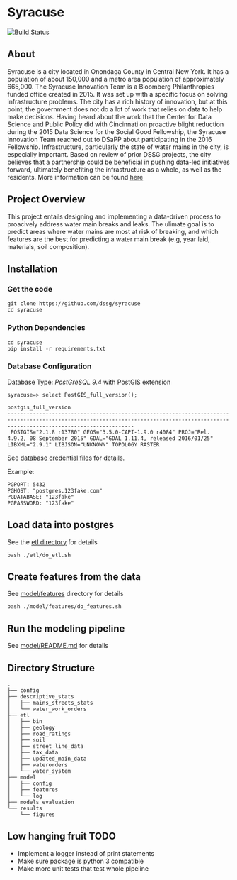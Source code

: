 ﻿# Syracuse
[![Build Status](https://travis-ci.com/dssg/syracuse.svg?token=qr1WKDpoEiNDipEKFzrb&branch=master)](https://travis-ci.com/dssg/syracuse)

## About
Syracuse is a city located in Onondaga County in Central New York. It has a
population of about 150,000 and a metro area population of approximately
665,000. The Syracuse Innovation Team is a Bloomberg Philanthropies funded
office created in 2015. It was set up with a specific focus on solving
infrastructure problems. The city has a rich history of innovation, but
at this point, the government does not do a lot of work that relies on
data to help make decisions. Having heard about the work that the Center
for Data Science and Public Policy did with Cincinnati on proactive blight
reduction during the 2015 Data Science for the Social Good Fellowship,
the Syracuse Innovation Team reached out to DSaPP about participating in the
2016 Fellowship. Infrastructure, particularly the state of water mains in the
city, is especially important. Based on review of prior DSSG projects, the city
believes that a partnership could be beneficial in pushing data-led initiatives
forward, ultimately benefiting the infrastructure as a whole, as well as the residents.
More information can be found
[here](http://dssg.uchicago.edu/project/early-warning-system-for-water-infrastructure-problems/)

## Project Overview
This project entails designing and implementing a data-driven process to
proacively address water main breaks and leaks. The ulimate goal is to predict
areas where water mains are most at risk of breaking, and which features are the
best for predicting a water main break (e.g, year laid, materials, soil composition).

## Installation

### Get the code
```
git clone https://github.com/dssg/syracuse
cd syracuse
```

### Python Dependencies
```
cd syracuse
pip install -r requirements.txt
```

### Database Configuration

Database Type: *PostGreSQL 9.4*
with PostGIS extension
```
syracuse=> select PostGIS_full_version();
                                                                                postgis_full_version
------------------------------------------------------------------------------------------------------------------------------------------------------------------------------------
 POSTGIS="2.1.8 r13780" GEOS="3.5.0-CAPI-1.9.0 r4084" PROJ="Rel. 4.9.2, 08 September 2015" GDAL="GDAL 1.11.4, released 2016/01/25" LIBXML="2.9.1" LIBJSON="UNKNOWN" TOPOLOGY RASTER
```


See [database credential files](/model/config/example_default_profile.yaml) for details.

Example:
```
PGPORT: 5432
PGHOST: "postgres.123fake.com"
PGDATABASE: "123fake"
PGPASSWORD: "123fake"
```

## Load data into postgres
See the [etl directory](etl) for details

```
bash ./etl/do_etl.sh
```

## Create features from the data
See [model/features](model/features) directory for details
```
bash ./model/features/do_features.sh
```

## Run the modeling pipeline
See [model/README.md](model/README.md) for details

## Directory Structure
```
.
├── config
├── descriptive_stats
│   ├── mains_streets_stats
│   └── water_work_orders
├── etl
│   ├── bin
│   ├── geology
│   ├── road_ratings
│   ├── soil
│   ├── street_line_data
│   ├── tax_data
│   ├── updated_main_data
│   ├── waterorders
│   └── water_system
├── model
│   ├── config
│   ├── features
│   └── log
├── models_evaluation
└── results
    └── figures

```


## Low hanging fruit TODO
- Implement a logger instead of print statements
- Make sure package is python 3 compatible
- Make more unit tests that test whole pipeline
